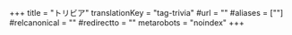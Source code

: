 +++
title = "トリビア"
translationKey = "tag-trivia"
#url = ""
#aliases = [""]
#relcanonical = ""
#redirectto = ""
metarobots = "noindex"
+++
